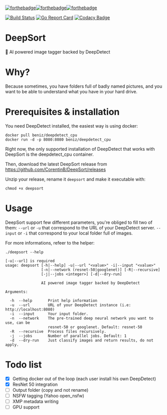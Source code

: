 [![forthebadge](https://forthebadge.com/images/badges/built-with-love.svg)](https://forthebadge.com)[![forthebadge](https://forthebadge.com/images/badges/made-with-go.svg)](https://forthebadge.com)[![forthebadge](https://forthebadge.com/images/badges/60-percent-of-the-time-works-every-time.svg)](https://forthebadge.com) 

[![Build Status](https://travis-ci.org/CorentinB/DeepSort.svg?branch=master)](https://travis-ci.org/CorentinB/DeepSort) [![Go Report Card](https://goreportcard.com/badge/github.com/CorentinB/DeepSort)](https://goreportcard.com/report/github.com/CorentinB/DeepSort) [![Codacy Badge](https://api.codacy.com/project/badge/Grade/c62d2294e151492da4792fcb63b71d05)](https://www.codacy.com/project/CorentinB/DeepSort/dashboard?utm_source=github.com&amp;utm_medium=referral&amp;utm_content=CorentinB/DeepSort&amp;utm_campaign=Badge_Grade_Dashboard)

# DeepSort
🧠 AI powered image tagger backed by DeepDetect

# Why?

Because sometimes, you have folders full of badly named pictures, and you want to be able to understand what you have in your hard drive.

# Prerequisites & installation

You need DeepDetect installed, the easiest way is using docker:
```
docker pull beniz/deepdetect_cpu
docker run -d -p 8080:8080 beniz/deepdetect_cpu
```

Right now, the only supported installation of DeepDetect that works with DeepSort is the deepdetect_cpu container.

Then, download the latest DeepSort release from https://github.com/CorentinB/DeepSort/releases

Unzip your release, rename it `deepsort` and make it executable with:
```
chmod +x deepsort
```

# Usage

DeepSort support few different parameters, you're obliged to fill two of them:
`--url` or `-u` that correspond to the URL of your DeepDetect server.
`--input` or `-i` that correspond to your local folder full of images.

For more informations, refeer to the helper:
```
./deepsort --help

[-u|--url] is required
usage: deepsort [-h|--help] -u|--url "<value>" -i|--input "<value>"
                [-n|--network (resnet-50|googlenet)] [-R|--recursive]
                [-j|--jobs <integer>] [-d|--dry-run]

                AI powered image tagger backed by DeepDetect

Arguments:

  -h  --help       Print help information
  -u  --url        URL of your DeepDetect instance (i.e: http://localhost:8080)
  -i  --input      Your input folder.
  -n  --network    The pre-trained deep neural network you want to use, can be
                   resnet-50 or googlenet. Default: resnet-50
  -R  --recursive  Process files recursively.
  -j  --jobs       Number of parallel jobs. Default: 1
  -d  --dry-run    Just classify images and return results, do not apply.
```

# Todo list

- [X] Getting docker out of the loop (each user install his own DeepDetect)
- [X] ResNet 50 integration
- [ ] Output folder (copy and not rename)
- [ ] NSFW tagging (Yahoo open_nsfw)
- [ ] XMP metadata writing
- [ ] GPU support
